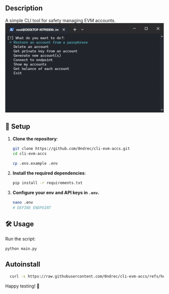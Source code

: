 ## Description
A simple CLI tool for safety managing EVM accounts.
![alt text](https://github.com/0ndrec/cli-evm-accs/blob/main/img.gif)

## 🚀 Setup

1. **Clone the repository**:
    ```sh
    git clone https://github.com/0ndrec/cli-evm-accs.git
    cd cli-evm-accs
    ```
    ```sh
    cp .env.example .env
    ```

2. **Install the required dependencies**:
    ```sh
    pip install -r requirements.txt
    ```

3. **Configure your env and API keys in `.env`.**
   ```sh
   nano .env
   # DEFINE ENDPOINT
   ```

## 🛠 Usage

Run the script:
```sh
python main.py
```
## Autoinstall

```sh
  curl -s https://raw.githubusercontent.com/0ndrec/cli-evm-accs/refs/heads/main/install.sh | sudo bash
```

Happy testing! 🎉
